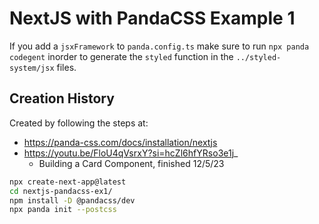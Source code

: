 # NextJS with PandaCSS Example 1

If you add a `jsxFramework` to `panda.config.ts` make sure to run
`npx panda codegent` inorder to generate the `styled` function in the
`../styled-system/jsx` files.

## Creation History

Created by following the steps at:

- https://panda-css.com/docs/installation/nextjs
- https://youtu.be/FloU4qVsrxY?si=hcZl6hfYRso3e1j_
  - Building a Card Component, finished 12/5/23

```bash
npx create-next-app@latest
cd nextjs-pandacss-ex1/
npm install -D @pandacss/dev
npx panda init --postcss
```
